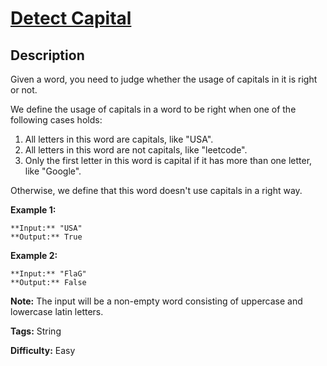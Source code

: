 # [Detect Capital][title]

## Description

Given a word, you need to judge whether the usage of capitals in it is right
or not.

We define the usage of capitals in a word to be right when one of the
following cases holds:

  1. All letters in this word are capitals, like "USA".
  2. All letters in this word are not capitals, like "leetcode".
  3. Only the first letter in this word is capital if it has more than one letter, like "Google".

Otherwise, we define that this word doesn't use capitals in a right way.

**Example 1:**  

    
    
    **Input:** "USA"
    **Output:** True
    

**Example 2:**  

    
    
    **Input:** "FlaG"
    **Output:** False
    

**Note:** The input will be a non-empty word consisting of uppercase and
lowercase latin letters.


**Tags:** String

**Difficulty:** Easy

[title]: https://leetcode.com/problems/detect-capital
